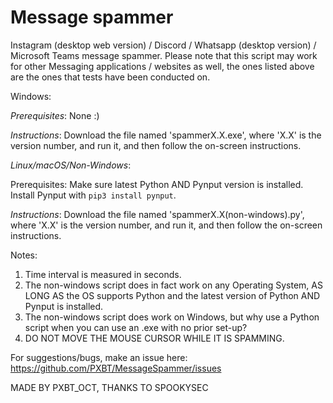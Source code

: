# Message spammer
Instagram (desktop web version) / Discord / Whatsapp (desktop version) / Microsoft Teams message spammer.
Please note that this script may work for other Messaging applications / websites as well, the ones listed above are the ones that tests have been conducted on.

Windows:

*Prerequisites*:
None :)


*Instructions*:
Download the file named 'spammerX.X.exe', where 'X.X' is the version number, and run it, and then follow the on-screen instructions.

*Linux/macOS/Non-Windows*:

Prerequisites:
Make sure latest Python AND Pynput version is installed.
Install Pynput with 
`pip3 install pynput`.    


*Instructions*:
Download the file named 'spammerX.X(non-windows).py', where 'X.X' is the version number, and run it, and then follow the on-screen instructions.


Notes: 
1. Time interval is measured in seconds.
2. The non-windows script does in fact work on any Operating System, AS LONG AS the OS supports Python and the latest version of Python AND Pynput is installed.
3. The non-windows script does work on Windows, but why use a Python script when you can use an .exe with no prior set-up?
4. DO NOT MOVE THE MOUSE CURSOR WHILE IT IS SPAMMING.

For suggestions/bugs, make an issue here: https://github.com/PXBT/MessageSpammer/issues


MADE BY PXBT_OCT, THANKS TO SPOOKYSEC
